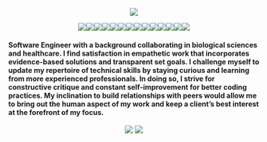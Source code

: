 <p align="center">
  <img src="https://user-images.githubusercontent.com/107519645/187530023-12310a00-3630-40a6-87f5-2578b8ed4f1b.jpeg" />
</p>

<p align="center">
  <img src="https://img.shields.io/badge/JavaScript-F7DF1E?logo=javascript&logoColor=000&style=for-the-badge" /><img src="https://img.shields.io/badge/React-61DAFB?logo=react&logoColor=000&style=for-the-badge" /><img src="https://img.shields.io/badge/React%20Router-CA4245?logo=reactrouter&logoColor=fff&style=for-the-badge" /><img src="https://img.shields.io/badge/Vue.js-4FC08D?logo=vuedotjs&logoColor=fff&style=for-the-badge" /><img src="https://img.shields.io/badge/Node.js-393?logo=nodedotjs&logoColor=fff&style=for-the-badge" /><img src="https://img.shields.io/badge/express.js-%23404d59.svg?style=for-the-badge&logo=express&logoColor=%2361DAFB" /><img src="https://img.shields.io/badge/PostgreSQL-4169E1?logo=postgresql&logoColor=fff&style=for-the-badge" /><img src="https://img.shields.io/badge/Sequelize-52B0E7?logo=sequelize&logoColor=fff&style=for-the-badge" /><img src="https://img.shields.io/badge/MongoDB-47A248?logo=mongodb&logoColor=fff&style=for-the-badge" /><img src="https://img.shields.io/badge/Python-3776AB?logo=python&logoColor=fff&style=for-the-badge" /><img src="https://img.shields.io/badge/Django-092E20?logo=django&logoColor=fff&style=for-the-badge" /><img src="https://img.shields.io/badge/JSON%20Web%20Tokens-000?logo=jsonwebtokens&logoColor=fff&style=for-the-badge" /><img src="https://img.shields.io/badge/HTML5-E34F26?logo=html5&logoColor=fff&style=for-the-badge" /><img src="https://img.shields.io/badge/CSS3-1572B6?logo=css3&logoColor=fff&style=for-the-badge" />
</p>

#### Software Engineer with a background collaborating in biological sciences and healthcare. I find satisfaction in empathetic work that incorporates evidence-based solutions and transparent set goals. I challenge myself to update my repertoire of technical skills by staying curious and learning from more experienced professionals. In doing so, I strive for constructive critique and constant self-improvement for better coding practices. My inclination to build relationships with peers would allow me to bring out the human aspect of my work and keep a client’s best interest at the forefront of my focus. ####

<p align="center">
  <img src="https://github-readme-stats.vercel.app/api?username=jasonmar08&show_icons=true&theme=solarized-dark" /> <img src="https://github-readme-stats.vercel.app/api/top-langs/?username=jasonmar08&layout=compact&theme=solarized-dark" />
</p>
   
<!--
**jasonmar08/jasonmar08** is a ✨ _special_ ✨ repository because its `README.md` (this file) appears on your GitHub profile.

Here are some ideas to get you started:

- 🔭 I’m currently working on ...
- 🌱 I’m currently learning ...
- 👯 I’m looking to collaborate on ...
- 🤔 I’m looking for help with ...
- 💬 Ask me about ...
- 📫 How to reach me: ...
- 😄 Pronouns: ...
- ⚡ Fun fact: ...
-->
